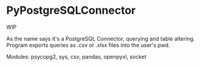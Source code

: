 # PyPostgreSQLConnector

WIP

As the name says it's a PostgreSQL Connector, querying and table altering. Program exports queries as .csv or .xlsx files into the user's pwd. 

Modules: psycopg2, sys, csv, pandas, openpyxl, socket
